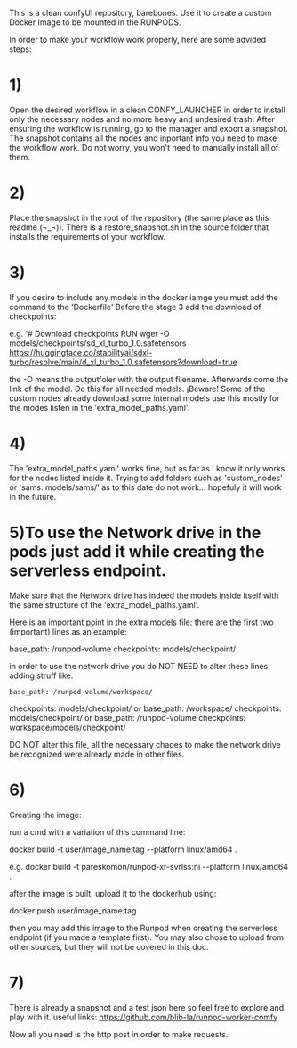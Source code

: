 This is a clean confyUI repository, barebones. Use it to create a custom Docker Image to be mounted in the RUNPODS.

In order to make your workflow work properly, here are some advided steps:

# 1)
Open the desired workflow in a clean CONFY_LAUNCHER in order to install only the necessary nodes and no more heavy and undesired trash.
After ensuring the workflow is running, go to the manager and export a snapshot. The snapshot contains all the nodes and inportant info you need to make the workflow work. Do not worry, you won't need to manually install all of them.

# 2)
Place the snapshot in the root of the repository (the same place as this readme (¬_¬)). There is a restore_snapshot.sh in the source folder that installs the requirements of your workflow.

# 3)
If you desire to include any models in the docker iamge you must add the command to the 'Dockerfile'
Before the stage 3 add the download of checkpoints:

e.g.
'# Download checkpoints
RUN wget -O models/checkpoints/sd_xl_turbo_1.0.safetensors https://huggingface.co/stabilityai/sdxl-turbo/resolve/main/d_xl_turbo_1.0.safetensors?download=true

the -O means the outputfoler with the output filename. Afterwards come the link of the model.
Do this for all needed models. 
¡Beware! Some of the custom nodes already download some internal models use this mostly for the modes listen in the 'extra_model_paths.yaml'.

# 4)
The 'extra_model_paths.yaml' works fine, but as far as I know it only works for the nodes listed inside it. Trying to add folders such as 'custom_nodes' or 'sams: models/sams/' as to this date do not work... hopefuly it will work in the future.

# 5)To use the Network drive in the pods just add it while creating the serverless endpoint.
Make sure that the Network drive has indeed the models inside itself with the same structure of the 'extra_model_paths.yaml'.

Here is an important point in the extra models file: there are the first two (important) lines as an example:

  base_path: /runpod-volume
  checkpoints: models/checkpoint/

  in order to use the network drive you do NOT NEED to alter these lines adding struff like:

    base_path: /runpod-volume/workspace/
  checkpoints: models/checkpoint/
or
    base_path: /workspace/
  checkpoints: models/checkpoint/
 or
    base_path: /runpod-volume
  checkpoints: workspace/models/checkpoint/

DO NOT alter this file, all the necessary chages to make the network drive be recognized were already made in other files.

# 6)
Creating the image:

run a cmd with a variation of this command line:

docker build -t user/image_name:tag --platform linux/amd64 .

e.g.
docker build -t pareskomon/runpod-xr-svrlss:ni --platform linux/amd64 .

after the image is built, upload it to the dockerhub using:

docker push user/image_name:tag

then you may add this image to the Runpod when creating the serverless endpoint (if you made a template first).
You may also chose to upload from other sources, but they will not be covered in this doc.

# 7)
There is already a snapshot and a test json here so feel free to explore and play with it.
useful links:
https://github.com/blib-la/runpod-worker-comfy

Now all you need is the http post in order to make requests.